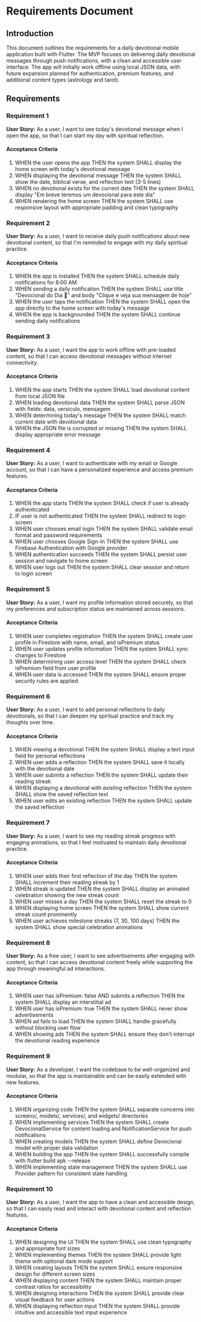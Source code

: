 # Requirements Document

## Introduction

This document outlines the requirements for a daily devotional mobile application built with Flutter. The MVP focuses on delivering daily devotional messages through push notifications, with a clean and accessible user interface. The app will initially work offline using local JSON data, with future expansion planned for authentication, premium features, and additional content types (astrology and tarot).

## Requirements

### Requirement 1

**User Story:** As a user, I want to see today's devotional message when I open the app, so that I can start my day with spiritual reflection.

#### Acceptance Criteria

1. WHEN the user opens the app THEN the system SHALL display the home screen with today's devotional message
2. WHEN displaying the devotional message THEN the system SHALL show the date, biblical verse, and reflection text (3-5 lines)
3. WHEN no devotional exists for the current date THEN the system SHALL display "Em breve teremos um devocional para este dia"
4. WHEN rendering the home screen THEN the system SHALL use responsive layout with appropriate padding and clean typography

### Requirement 2

**User Story:** As a user, I want to receive daily push notifications about new devotional content, so that I'm reminded to engage with my daily spiritual practice.

#### Acceptance Criteria

1. WHEN the app is installed THEN the system SHALL schedule daily notifications for 8:00 AM
2. WHEN sending a daily notification THEN the system SHALL use title "Devocional do Dia 🙏" and body "Clique e veja sua mensagem de hoje"
3. WHEN the user taps the notification THEN the system SHALL open the app directly to the home screen with today's message
4. WHEN the app is backgrounded THEN the system SHALL continue sending daily notifications

### Requirement 3

**User Story:** As a user, I want the app to work offline with pre-loaded content, so that I can access devotional messages without internet connectivity.

#### Acceptance Criteria

1. WHEN the app starts THEN the system SHALL load devotional content from local JSON file
2. WHEN loading devotional data THEN the system SHALL parse JSON with fields: data, versiculo, mensagem
3. WHEN determining today's message THEN the system SHALL match current date with devotional data
4. WHEN the JSON file is corrupted or missing THEN the system SHALL display appropriate error message

### Requirement 4

**User Story:** As a user, I want to authenticate with my email or Google account, so that I can have a personalized experience and access premium features.

#### Acceptance Criteria

1. WHEN the app starts THEN the system SHALL check if user is already authenticated
2. IF user is not authenticated THEN the system SHALL redirect to login screen
3. WHEN user chooses email login THEN the system SHALL validate email format and password requirements
4. WHEN user chooses Google Sign-In THEN the system SHALL use Firebase Authentication with Google provider
5. WHEN authentication succeeds THEN the system SHALL persist user session and navigate to home screen
6. WHEN user logs out THEN the system SHALL clear session and return to login screen

### Requirement 5

**User Story:** As a user, I want my profile information stored securely, so that my preferences and subscription status are maintained across sessions.

#### Acceptance Criteria

1. WHEN user completes registration THEN the system SHALL create user profile in Firestore with name, email, and isPremium status
2. WHEN user updates profile information THEN the system SHALL sync changes to Firestore
3. WHEN determining user access level THEN the system SHALL check isPremium field from user profile
4. WHEN user data is accessed THEN the system SHALL ensure proper security rules are applied

### Requirement 6

**User Story:** As a user, I want to add personal reflections to daily devotionals, so that I can deepen my spiritual practice and track my thoughts over time.

#### Acceptance Criteria

1. WHEN viewing a devotional THEN the system SHALL display a text input field for personal reflections
2. WHEN user adds a reflection THEN the system SHALL save it locally with the devotional date
3. WHEN user submits a reflection THEN the system SHALL update their reading streak
4. WHEN displaying a devotional with existing reflection THEN the system SHALL show the saved reflection text
5. WHEN user edits an existing reflection THEN the system SHALL update the saved reflection

### Requirement 7

**User Story:** As a user, I want to see my reading streak progress with engaging animations, so that I feel motivated to maintain daily devotional practice.

#### Acceptance Criteria

1. WHEN user adds their first reflection of the day THEN the system SHALL increment their reading streak by 1
2. WHEN streak is updated THEN the system SHALL display an animated celebration showing the new streak count
3. WHEN user misses a day THEN the system SHALL reset the streak to 0
4. WHEN displaying home screen THEN the system SHALL show current streak count prominently
5. WHEN user achieves milestone streaks (7, 30, 100 days) THEN the system SHALL show special celebration animations

### Requirement 8

**User Story:** As a free user, I want to see advertisements after engaging with content, so that I can access devotional content freely while supporting the app through meaningful ad interactions.

#### Acceptance Criteria

1. WHEN user has isPremium: false AND submits a reflection THEN the system SHALL display an interstitial ad
2. WHEN user has isPremium: true THEN the system SHALL never show advertisements
3. WHEN ad fails to load THEN the system SHALL handle gracefully without blocking user flow
4. WHEN showing ads THEN the system SHALL ensure they don't interrupt the devotional reading experience

### Requirement 9

**User Story:** As a developer, I want the codebase to be well-organized and modular, so that the app is maintainable and can be easily extended with new features.

#### Acceptance Criteria

1. WHEN organizing code THEN the system SHALL separate concerns into screens/, models/, services/, and widgets/ directories
2. WHEN implementing services THEN the system SHALL create DevocionalService for content loading and NotificationService for push notifications
3. WHEN creating models THEN the system SHALL define Devocional model with proper data validation
4. WHEN building the app THEN the system SHALL successfully compile with flutter build apk --release
5. WHEN implementing state management THEN the system SHALL use Provider pattern for consistent state handling

### Requirement 10

**User Story:** As a user, I want the app to have a clean and accessible design, so that I can easily read and interact with devotional content and reflection features.

#### Acceptance Criteria

1. WHEN designing the UI THEN the system SHALL use clean typography and appropriate font sizes
2. WHEN implementing themes THEN the system SHALL provide light theme with optional dark mode support
3. WHEN creating layouts THEN the system SHALL ensure responsive design for different screen sizes
4. WHEN displaying content THEN the system SHALL maintain proper contrast ratios for accessibility
5. WHEN designing interactions THEN the system SHALL provide clear visual feedback for user actions
6. WHEN displaying reflection input THEN the system SHALL provide intuitive and accessible text input experience